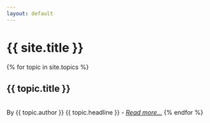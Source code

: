 ```yaml
---
layout: default
---
```


# {{ site.title }}

{% for topic in site.topics %}
    <h2>{{ topic.title }}</h2>
    <br>By {{ topic.author }}
    {{ topic.headline }} - <a href="{{ topic.url }}"><em>Read more...</em></a>
{% endfor %}
